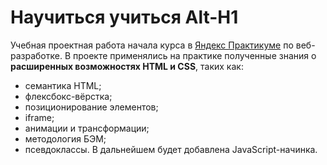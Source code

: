 # Научиться учиться Alt-H1
 Учебная проектная работа начала курса в [Яндекс Практикуме](https://practicum.yandex.ru/) по веб-разработке.
 В проекте применялись на практике полученные знания о __расширенных возможностях HTML и CSS__, таких как:
  * семантика HTML;
  * флексбокс-вёрстка;
  * позиционирование элементов;
  * iframe;
  * анимации и трансформации;
  * методология БЭМ;
  * псевдоклассы.
В дальнейшем будет добавлена JavaScript-начинка.

